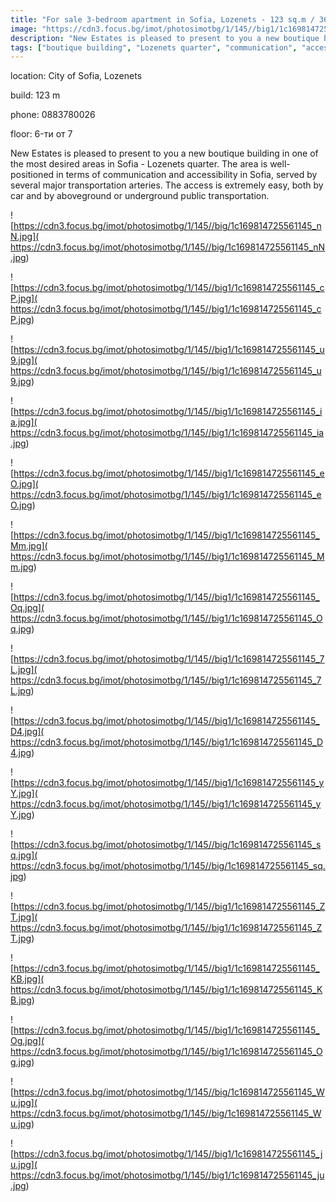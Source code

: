 ```yaml
---
title: "For sale 3-bedroom apartment in Sofia, Lozenets - 123 sq.m / 369,707 EUR :: imot.bg Ad"
image: "https://cdn3.focus.bg/imot/photosimotbg/1/145//big1/1c169814725561145_fw.jpg"
description: "New Estates is pleased to present to you a new boutique building in one of the most desired areas in Sofia - Lozenets quarter. The area is well-positioned in terms of communication and accessibility in Sofia, served by several major transportation arteries. The access is extremely easy, both by car and by aboveground or underground public transportation."
tags: ["boutique building", "Lozenets quarter", "communication", "accessibility", "transportation arteries"]
---
```


location: City of Sofia, Lozenets

build: 123 m

phone: 0883780026

floor: 6-ти от 7

New Estates is pleased to present to you a new boutique building in one of the most desired areas in Sofia - Lozenets quarter. The area is well-positioned in terms of communication and accessibility in Sofia, served by several major transportation arteries. The access is extremely easy, both by car and by aboveground or underground public transportation.


![https://cdn3.focus.bg/imot/photosimotbg/1/145//big/1c169814725561145_nN.jpg]( https://cdn3.focus.bg/imot/photosimotbg/1/145//big/1c169814725561145_nN.jpg)


![https://cdn3.focus.bg/imot/photosimotbg/1/145//big1/1c169814725561145_cP.jpg]( https://cdn3.focus.bg/imot/photosimotbg/1/145//big1/1c169814725561145_cP.jpg)


![https://cdn3.focus.bg/imot/photosimotbg/1/145//big1/1c169814725561145_u9.jpg]( https://cdn3.focus.bg/imot/photosimotbg/1/145//big1/1c169814725561145_u9.jpg)


![https://cdn3.focus.bg/imot/photosimotbg/1/145//big1/1c169814725561145_ia.jpg]( https://cdn3.focus.bg/imot/photosimotbg/1/145//big1/1c169814725561145_ia.jpg)


![https://cdn3.focus.bg/imot/photosimotbg/1/145//big1/1c169814725561145_eO.jpg]( https://cdn3.focus.bg/imot/photosimotbg/1/145//big1/1c169814725561145_eO.jpg)


![https://cdn3.focus.bg/imot/photosimotbg/1/145//big1/1c169814725561145_Mm.jpg]( https://cdn3.focus.bg/imot/photosimotbg/1/145//big1/1c169814725561145_Mm.jpg)


![https://cdn3.focus.bg/imot/photosimotbg/1/145//big1/1c169814725561145_Oq.jpg]( https://cdn3.focus.bg/imot/photosimotbg/1/145//big1/1c169814725561145_Oq.jpg)


![https://cdn3.focus.bg/imot/photosimotbg/1/145//big1/1c169814725561145_7L.jpg]( https://cdn3.focus.bg/imot/photosimotbg/1/145//big1/1c169814725561145_7L.jpg)


![https://cdn3.focus.bg/imot/photosimotbg/1/145//big1/1c169814725561145_D4.jpg]( https://cdn3.focus.bg/imot/photosimotbg/1/145//big1/1c169814725561145_D4.jpg)


![https://cdn3.focus.bg/imot/photosimotbg/1/145//big1/1c169814725561145_yY.jpg]( https://cdn3.focus.bg/imot/photosimotbg/1/145//big1/1c169814725561145_yY.jpg)


![https://cdn3.focus.bg/imot/photosimotbg/1/145//big/1c169814725561145_sq.jpg]( https://cdn3.focus.bg/imot/photosimotbg/1/145//big/1c169814725561145_sq.jpg)


![https://cdn3.focus.bg/imot/photosimotbg/1/145//big1/1c169814725561145_ZT.jpg]( https://cdn3.focus.bg/imot/photosimotbg/1/145//big1/1c169814725561145_ZT.jpg)


![https://cdn3.focus.bg/imot/photosimotbg/1/145//big1/1c169814725561145_KB.jpg]( https://cdn3.focus.bg/imot/photosimotbg/1/145//big1/1c169814725561145_KB.jpg)


![https://cdn3.focus.bg/imot/photosimotbg/1/145//big1/1c169814725561145_Og.jpg]( https://cdn3.focus.bg/imot/photosimotbg/1/145//big1/1c169814725561145_Og.jpg)


![https://cdn3.focus.bg/imot/photosimotbg/1/145//big/1c169814725561145_Wu.jpg]( https://cdn3.focus.bg/imot/photosimotbg/1/145//big/1c169814725561145_Wu.jpg)


![https://cdn3.focus.bg/imot/photosimotbg/1/145//big1/1c169814725561145_ju.jpg]( https://cdn3.focus.bg/imot/photosimotbg/1/145//big1/1c169814725561145_ju.jpg)


